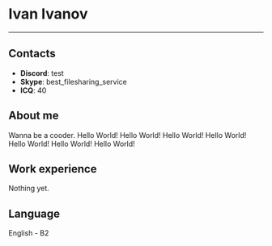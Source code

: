 # **Ivan Ivanov**
-----------
## Contacts
* **Discord**: test
* **Skype**: best_filesharing_service
* **ICQ**: 40

## About me
Wanna be a cooder. Hello World! Hello World! Hello World! Hello World! Hello World! Hello World! Hello World! 

## Work experience
Nothing yet. 

## Language
English - B2
